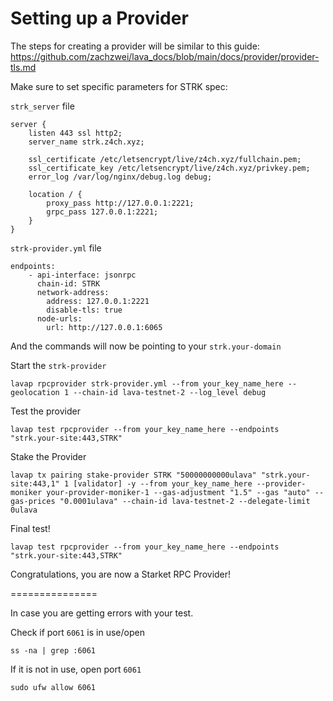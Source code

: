 # Setting up a Provider

The steps for creating a provider will be similar to this guide:
https://github.com/zachzwei/lava_docs/blob/main/docs/provider/provider-tls.md

Make sure to set specific parameters for STRK spec:

`strk_server` file
```
server {
    listen 443 ssl http2;
    server_name strk.z4ch.xyz;

    ssl_certificate /etc/letsencrypt/live/z4ch.xyz/fullchain.pem;
    ssl_certificate_key /etc/letsencrypt/live/z4ch.xyz/privkey.pem;
    error_log /var/log/nginx/debug.log debug;

    location / {
        proxy_pass http://127.0.0.1:2221;
        grpc_pass 127.0.0.1:2221;
    }
}
```

`strk-provider.yml` file
```
endpoints:
    - api-interface: jsonrpc
      chain-id: STRK
      network-address:
        address: 127.0.0.1:2221
        disable-tls: true
      node-urls:
        url: http://127.0.0.1:6065
```

And the commands will now be pointing to your `strk.your-domain`

Start the `strk-provider`

```
lavap rpcprovider strk-provider.yml --from your_key_name_here --geolocation 1 --chain-id lava-testnet-2 --log_level debug
```

Test the provider
```
lavap test rpcprovider --from your_key_name_here --endpoints "strk.your-site:443,STRK"
```

Stake the Provider
```
lavap tx pairing stake-provider STRK "50000000000ulava" "strk.your-site:443,1" 1 [validator] -y --from your_key_name_here --provider-moniker your-provider-moniker-1 --gas-adjustment "1.5" --gas "auto" --gas-prices "0.0001ulava" --chain-id lava-testnet-2 --delegate-limit 0ulava
```

Final test!
```
lavap test rpcprovider --from your_key_name_here --endpoints "strk.your-site:443,STRK"
```

Congratulations, you are now a Starket RPC Provider!


===============

In case you are getting errors with your test.

Check if port `6061` is in use/open
```
ss -na | grep :6061
```

If it is not in use, open port `6061`

```
sudo ufw allow 6061
```

